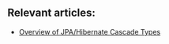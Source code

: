 ## Relevant articles:

- [Overview of JPA/Hibernate Cascade Types](https://www.baeldung.com/jpa-cascade-types)

